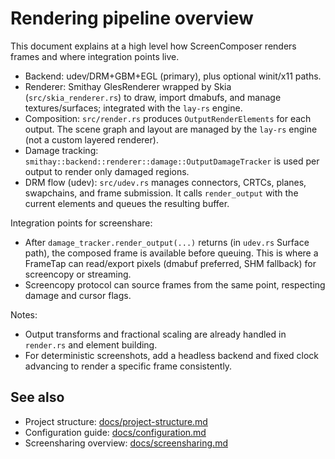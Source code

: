 # Rendering pipeline overview

This document explains at a high level how ScreenComposer renders frames and where integration points live.

- Backend: udev/DRM+GBM+EGL (primary), plus optional winit/x11 paths.
- Renderer: Smithay GlesRenderer wrapped by Skia (`src/skia_renderer.rs`) to draw, import dmabufs, and manage textures/surfaces; integrated with the `lay-rs` engine.
- Composition: `src/render.rs` produces `OutputRenderElements` for each output. The scene graph and layout are managed by the `lay-rs` engine (not a custom layered renderer).
- Damage tracking: `smithay::backend::renderer::damage::OutputDamageTracker` is used per output to render only damaged regions.
- DRM flow (udev): `src/udev.rs` manages connectors, CRTCs, planes, swapchains, and frame submission. It calls `render_output` with the current elements and queues the resulting buffer.

Integration points for screenshare:
- After `damage_tracker.render_output(...)` returns (in `udev.rs` Surface path), the composed frame is available before queuing. This is where a FrameTap can read/export pixels (dmabuf preferred, SHM fallback) for screencopy or streaming.
- Screencopy protocol can source frames from the same point, respecting damage and cursor flags.

Notes:
- Output transforms and fractional scaling are already handled in `render.rs` and element building.
- For deterministic screenshots, add a headless backend and fixed clock advancing to render a specific frame consistently.

## See also
- Project structure: [docs/project-structure.md](./project-structure.md)
- Configuration guide: [docs/configuration.md](./configuration.md)
- Screensharing overview: [docs/screensharing.md](./screensharing.md)
